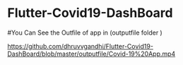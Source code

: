 # Flutter-Covid19-DashBoard

#You Can See the Outfile of app in (outputfile folder )

https://github.com/dhruvvgandhi/Flutter-Covid19-DashBoard/blob/master/outputfile/Covid-19%20App.mp4

